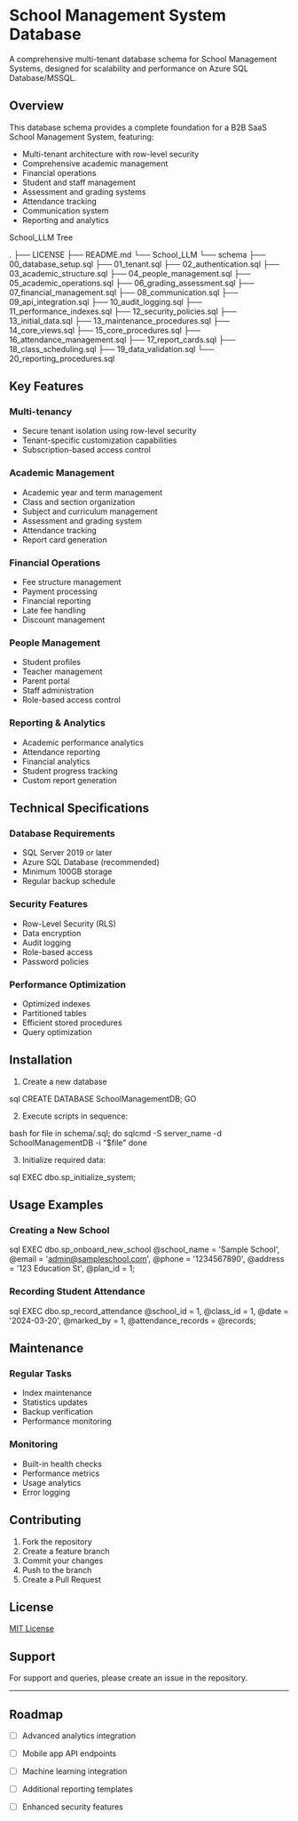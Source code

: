 # School Management System Database

A comprehensive multi-tenant database schema for School Management Systems, designed for scalability and performance on Azure SQL Database/MSSQL.

## Overview

This database schema provides a complete foundation for a B2B SaaS School Management System, featuring:

- Multi-tenant architecture with row-level security
- Comprehensive academic management
- Financial operations
- Student and staff management
- Assessment and grading systems
- Attendance tracking
- Communication system
- Reporting and analytics

School_LLM Tree

.
├── LICENSE
├── README.md
└── School_LLM
    └── schema
        ├── 00_database_setup.sql
        ├── 01_tenant.sql
        ├── 02_authentication.sql
        ├── 03_academic_structure.sql
        ├── 04_people_management.sql
        ├── 05_academic_operations.sql
        ├── 06_grading_assessment.sql
        ├── 07_financial_management.sql
        ├── 08_communication.sql
        ├── 09_api_integration.sql
        ├── 10_audit_logging.sql
        ├── 11_performance_indexes.sql
        ├── 12_security_policies.sql
        ├── 13_initial_data.sql
        ├── 13_maintenance_procedures.sql
        ├── 14_core_views.sql
        ├── 15_core_procedures.sql
        ├── 16_attendance_management.sql
        ├── 17_report_cards.sql
        ├── 18_class_scheduling.sql
        ├── 19_data_validation.sql
        └── 20_reporting_procedures.sql



## Key Features

### Multi-tenancy
- Secure tenant isolation using row-level security
- Tenant-specific customization capabilities
- Subscription-based access control

### Academic Management
- Academic year and term management
- Class and section organization
- Subject and curriculum management
- Assessment and grading system
- Attendance tracking
- Report card generation

### Financial Operations
- Fee structure management
- Payment processing
- Financial reporting
- Late fee handling
- Discount management

### People Management
- Student profiles
- Teacher management
- Parent portal
- Staff administration
- Role-based access control

### Reporting & Analytics
- Academic performance analytics
- Attendance reporting
- Financial analytics
- Student progress tracking
- Custom report generation

## Technical Specifications

### Database Requirements
- SQL Server 2019 or later
- Azure SQL Database (recommended)
- Minimum 100GB storage
- Regular backup schedule

### Security Features
- Row-Level Security (RLS)
- Data encryption
- Audit logging
- Role-based access
- Password policies

### Performance Optimization
- Optimized indexes
- Partitioned tables
- Efficient stored procedures
- Query optimization

## Installation

1. Create a new database

sql
CREATE DATABASE SchoolManagementDB;
GO


2. Execute scripts in sequence:

bash
for file in schema/.sql; do
sqlcmd -S server_name -d SchoolManagementDB -i "$file"
done


3. Initialize required data:

sql
EXEC dbo.sp_initialize_system;


## Usage Examples

### Creating a New School

sql
EXEC dbo.sp_onboard_new_school
@school_name = 'Sample School',
@email = 'admin@sampleschool.com',
@phone = '1234567890',
@address = '123 Education St',
@plan_id = 1;


### Recording Student Attendance

sql
EXEC dbo.sp_record_attendance
@school_id = 1,
@class_id = 1,
@date = '2024-03-20',
@marked_by = 1,
@attendance_records = @records;


## Maintenance

### Regular Tasks
- Index maintenance
- Statistics updates
- Backup verification
- Performance monitoring

### Monitoring
- Built-in health checks
- Performance metrics
- Usage analytics
- Error logging

## Contributing

1. Fork the repository
2. Create a feature branch
3. Commit your changes
4. Push to the branch
5. Create a Pull Request

## License

[MIT License](LICENSE)

## Support

For support and queries, please create an issue in the repository.

---

## Roadmap

- [ ] Advanced analytics integration
- [ ] Mobile app API endpoints
- [ ] Machine learning integration
- [ ] Additional reporting templates
- [ ] Enhanced security features


